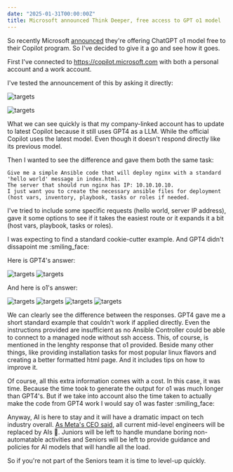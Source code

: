 ```yaml
---
date: "2025-01-31T00:00:00Z"
title: Microsoft announced Think Deeper, free access to GPT o1 model
---
```

So recently Microsoft [announced](https://www.theverge.com/news/603149/microsoft-openai-o1-model-copilot-think-deeper-free) they're offering ChatGPT o1 model free to their Copilot program. So I've decided to give it a go and see how it goes.

First I've connected to https://copilot.microsoft.com with both a personal account and a work account.

I've tested the announcement of this by asking it directly:

![targets](/images/personal-ask.png)

![targets](/images/work-ask.png)

What we can see quickly is that my company-linked account has to update to latest Copilot because it still uses GPT4 as a LLM. While the official Copilot uses the latest model. Even though it doesn't respond directly like its previous model.

Then I wanted to see the difference and gave them both the same task:
```
Give me a simple Ansible code that will deploy nginx with a standard 'hello world' message in index.html. 
The server that should run nginx has IP: 10.10.10.10. 
I just want you to create the necessary ansible files for deployment (host vars, inventory, playbook, tasks or roles if needed.
```

I've tried to include some specific requests (hello world, server IP address), gave it some options to see if it takes the easiest route or it expands it a bit (host vars, playbook, tasks or roles).

I was expecting to find a standard cookie-cutter example. And GPT4 didn't dissapoint me :smiling_face: 

Here is GPT4's answer:

![targets](/images/gpt4-first.png)
![targets](/images/gpt4-second.png)

And here is o1's answer:

![targets](/images/gpt-o1-first.png)
![targets](/images/gpt-o1-second.png)
![targets](/images/gpt-o1-third.png)
![targets](/images/gpt-o1-forth.png)

We can clearly see the difference between the responses. GPT4 gave me a short standard example that couldn't work if applied directly.  Even the instructions provided are insufficient as no Ansible Controller could be able to connect to a managed node without ssh access.
This, of course, is mentioned in the lenghty response that o1 provided. Beside many other things, like providing installation tasks for most popular linux flavors and creating a better formatted html page. And it includes tips on how to improve it.

Of course, all this extra information comes with a cost. In this case, it was time. Because the time took to generate the output for o1 was much longer than GPT4's. But if we take into account also the time taken to actually make the code from GPT4 work I would say o1 was faster :smiling_face:

Anyway, AI is here to stay and it will have a dramatic impact on tech industry overall. [As Meta's CEO said](https://www.forbes.com/sites/quickerbettertech/2025/01/26/business-tech-news-zuckerberg-says-ai-will-replace-mid-level-engineers-soon/), all current mid-level engineers will be replaced by AIs :mechanical_arm:.
Juniors will be left to handle mundane boring non-automatable activities and Seniors will be left to provide guidance and policies for AI models that will handle all the load.

So if you're not part of the Seniors team it is time to level-up quickly.
